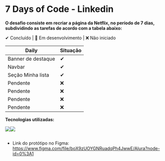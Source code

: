 # 7 Days of Code - Linkedin

**O desafio consiste em recriar a página da Netflix, no período de 7 dias, subdividindo as tarefas de acordo com a tabela abaixo:**

✔ Concluído | 🔵 Em desenvolvimento | ❌ Não iniciado

Daily             |Situação
------------------|---------
Banner de destaque|✔
Navbar            |✔
Seção Minha lista |✔
Pendente          |❌
Pendente          |❌
Pendente          |❌
Pendente          |❌

**Tecnologias utilizadas:**

<img src="https://img.shields.io/badge/HTML5-E34F26?style=for-the-badge&logo=html5&logoColor=white"><img src="https://img.shields.io/badge/CSS3-1572B6?style=for-the-badge&logo=css3&logoColor=white">

##
 
* Link do protótipo no Figma: <https://www.figma.com/file/boX9zUOYGNRuadqPh4JwwE/Alura?node-id=0%3A1>